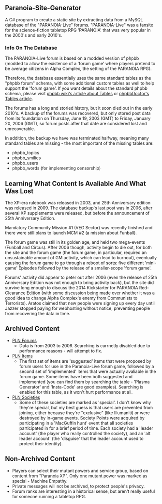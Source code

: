 ## Paranoia-Site-Generator

A C# program to create a static site by extracting data from a MySQL database of the "PARANOIA-Live" forums. "PARANOIA-Live" was a fansite for the science-fiction tabletop RPG 'PARANOIA' that was very popular in the 2000's and early 2010's.

### Info On The Database
The PARANOIA-Live forum is based on a modded version of phpbb (modded to allow the existence of a 'forum game' where players pretend to be average citizens in Alpha Complex, the setting of the PARANOIA RPG).

Therefore, the database essentially uses the same standard tables as the "phpbb forum" schema, with some additional custom tables as well to help support the 'forum game'. If you want details about the standard phpbb schema, please visit [phpbb wiki's article about Tables](https://wiki.phpbb.com/Tables) or [phpbbDoctor's Tables article](http://www.phpbbdoctor.com/doc_columns.php?id=21).

The forums has a long and storied history, but it soon died out in the early 2010's. A backup of the forums was recovered, but only stored post data from its foundation on Thursday, June 19, 2003 (GMT) to Friday, January 20, 2006 (GMT), so forum posts after that date are considered lost and unrecoverable.

In addition, the backup we have was terminated halfway, meaning many standard tables are missing - the most important of the missing tables are:

- phpbb_topics
- phpbb_smilies
- phpbb_users
- phpbb_words (for implementing censorship)

## Learning What Content Is Avaliable And What Was Lost
The XP-era rulebook was released in 2003, and 25th Anniversary edition was released in 2009. The database backup's last post was in 2006, after several XP supplements were released, but before the announcement of 25th Anniversary Edition.

Mandatory Community Mission #1 (VEG Sector) was recently finished and there were still plans to launch MCM #2 (a mission about Funball).

The forum game was still in its golden age, and held two mega-events (Funball and Circus). After 2006 though, activity begin to die out, for both the site and the forum game (the forum game, in particular, required an unsustainable amount of GM activity, which can lead to burnout), eventually causing the forum game to go through a reboot of sorts: five different 'mini-game' Episodes followed by the release of a smaller-scope 'forum game'.

Forums' activity did appear to peter out after 2006 (even the release of 25th Anniversary Edition was not enough to bring activity back), but the site did survive long enough to discuss the 2014 Kickstarter for PARANOIA Red-Clearance Edition (with some discussion being made over whether it was a good idea to change Alpha Complex's enemy from Communists to Terrorists). Aratos claimed that new people were signing up every day until Jazzer stopped paying for webhosting without notice, preventing people from recovering the data in time.

## Archived Content
- [PLN Forums](http://tra38.github.io/Paranoia-Site-Generator/index.html)
  - Data is from 2003 to 2006. Searching is currnetly disabled due to performance reasons - will attempt to fix.
- [PLN Items](https://tra38.github.io/Paranoia-Site-Generator/items.html)
   - The first set of items are 'suggested' items that were proposed by forum users for use in the Paranoia-Live forum game, followed by a second set of 'implemented' items that were actually avaliable in the forum game. Some items have been both suggested and implemented (you can find them by searching the table - 'Plasma Generator' and 'Insta-Code' are good examples). Searching is enabled for this table, as it won't hurt performance at all.
- [PLN Societies](https://tra38.github.io/Paranoia-Site-Generator/societies.html)
    - Some of these societies are marked as 'special'. I don't know why they're special, but my best guess is that users are prevented from joining, either because they're "exclusive" (like Illumaniti) or were destroyed by in-game events. Society Points were acquired by participating in a 'MacGuffin hunt' event that all societies participated in for a brief period of time. Each society had a 'leader account' (the player who really controlled the society), and an 'alt leader account' (the 'disguise' that the leader account used to protect their identity).

## Non-Archived Content
- Players can select their mutant powers and service group, based on content from "Paranoia XP". Only one mutant power was marked as special - Machine Empathy.
- Private messages will not be archived, to protect people's privacy.
- Forum ranks are interesting in a historical sense, but aren't really useful for someone running a tabletop RPG.